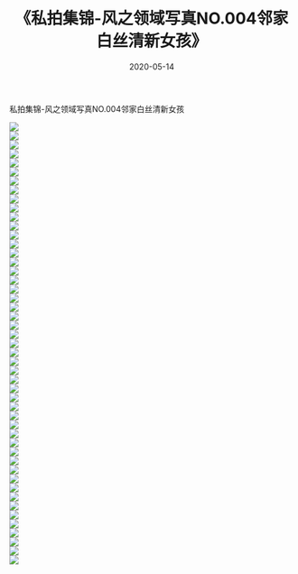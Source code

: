 ﻿---
layout: post
title:  《私拍集锦-风之领域写真NO.004邻家白丝清新女孩》
date:   2020-05-14
img: http://imgx.orgx.ga/漏D/网络美图/2020/私拍集锦-风之领域写真NO.004邻家白丝清新女孩/000.jpg
categories: [美女, 清纯, 唯美]
---

私拍集锦-风之领域写真NO.004邻家白丝清新女孩

  ![](http://imgx.orgx.ga/漏D/网络美图/2020/私拍集锦-风之领域写真NO.004邻家白丝清新女孩/001.jpg) <br> ![](http://imgx.orgx.ga/漏D/网络美图/2020/私拍集锦-风之领域写真NO.004邻家白丝清新女孩/002.jpg) <br> ![](http://imgx.orgx.ga/漏D/网络美图/2020/私拍集锦-风之领域写真NO.004邻家白丝清新女孩/003.jpg) <br> ![](http://imgx.orgx.ga/漏D/网络美图/2020/私拍集锦-风之领域写真NO.004邻家白丝清新女孩/004.jpg) <br> ![](http://imgx.orgx.ga/漏D/网络美图/2020/私拍集锦-风之领域写真NO.004邻家白丝清新女孩/005.jpg) <br> ![](http://imgx.orgx.ga/漏D/网络美图/2020/私拍集锦-风之领域写真NO.004邻家白丝清新女孩/006.jpg) <br> ![](http://imgx.orgx.ga/漏D/网络美图/2020/私拍集锦-风之领域写真NO.004邻家白丝清新女孩/007.jpg) <br> ![](http://imgx.orgx.ga/漏D/网络美图/2020/私拍集锦-风之领域写真NO.004邻家白丝清新女孩/008.jpg) <br> ![](http://imgx.orgx.ga/漏D/网络美图/2020/私拍集锦-风之领域写真NO.004邻家白丝清新女孩/009.jpg) <br> ![](http://imgx.orgx.ga/漏D/网络美图/2020/私拍集锦-风之领域写真NO.004邻家白丝清新女孩/010.jpg) <br> ![](http://imgx.orgx.ga/漏D/网络美图/2020/私拍集锦-风之领域写真NO.004邻家白丝清新女孩/011.jpg) <br> ![](http://imgx.orgx.ga/漏D/网络美图/2020/私拍集锦-风之领域写真NO.004邻家白丝清新女孩/012.jpg) <br> ![](http://imgx.orgx.ga/漏D/网络美图/2020/私拍集锦-风之领域写真NO.004邻家白丝清新女孩/013.jpg) <br> ![](http://imgx.orgx.ga/漏D/网络美图/2020/私拍集锦-风之领域写真NO.004邻家白丝清新女孩/014.jpg) <br> ![](http://imgx.orgx.ga/漏D/网络美图/2020/私拍集锦-风之领域写真NO.004邻家白丝清新女孩/015.jpg) <br> ![](http://imgx.orgx.ga/漏D/网络美图/2020/私拍集锦-风之领域写真NO.004邻家白丝清新女孩/016.jpg) <br> ![](http://imgx.orgx.ga/漏D/网络美图/2020/私拍集锦-风之领域写真NO.004邻家白丝清新女孩/017.jpg) <br> ![](http://imgx.orgx.ga/漏D/网络美图/2020/私拍集锦-风之领域写真NO.004邻家白丝清新女孩/018.jpg) <br> ![](http://imgx.orgx.ga/漏D/网络美图/2020/私拍集锦-风之领域写真NO.004邻家白丝清新女孩/019.jpg) <br> ![](http://imgx.orgx.ga/漏D/网络美图/2020/私拍集锦-风之领域写真NO.004邻家白丝清新女孩/020.jpg) <br> ![](http://imgx.orgx.ga/漏D/网络美图/2020/私拍集锦-风之领域写真NO.004邻家白丝清新女孩/021.jpg) <br> ![](http://imgx.orgx.ga/漏D/网络美图/2020/私拍集锦-风之领域写真NO.004邻家白丝清新女孩/022.jpg) <br> ![](http://imgx.orgx.ga/漏D/网络美图/2020/私拍集锦-风之领域写真NO.004邻家白丝清新女孩/023.jpg) <br> ![](http://imgx.orgx.ga/漏D/网络美图/2020/私拍集锦-风之领域写真NO.004邻家白丝清新女孩/024.jpg) <br> ![](http://imgx.orgx.ga/漏D/网络美图/2020/私拍集锦-风之领域写真NO.004邻家白丝清新女孩/025.jpg) <br> ![](http://imgx.orgx.ga/漏D/网络美图/2020/私拍集锦-风之领域写真NO.004邻家白丝清新女孩/026.jpg) <br> ![](http://imgx.orgx.ga/漏D/网络美图/2020/私拍集锦-风之领域写真NO.004邻家白丝清新女孩/027.jpg) <br> ![](http://imgx.orgx.ga/漏D/网络美图/2020/私拍集锦-风之领域写真NO.004邻家白丝清新女孩/028.jpg) <br> ![](http://imgx.orgx.ga/漏D/网络美图/2020/私拍集锦-风之领域写真NO.004邻家白丝清新女孩/029.jpg) <br> ![](http://imgx.orgx.ga/漏D/网络美图/2020/私拍集锦-风之领域写真NO.004邻家白丝清新女孩/030.jpg) <br> ![](http://imgx.orgx.ga/漏D/网络美图/2020/私拍集锦-风之领域写真NO.004邻家白丝清新女孩/031.jpg) <br> ![](http://imgx.orgx.ga/漏D/网络美图/2020/私拍集锦-风之领域写真NO.004邻家白丝清新女孩/032.jpg) <br> ![](http://imgx.orgx.ga/漏D/网络美图/2020/私拍集锦-风之领域写真NO.004邻家白丝清新女孩/033.jpg) <br> ![](http://imgx.orgx.ga/漏D/网络美图/2020/私拍集锦-风之领域写真NO.004邻家白丝清新女孩/034.jpg) <br> ![](http://imgx.orgx.ga/漏D/网络美图/2020/私拍集锦-风之领域写真NO.004邻家白丝清新女孩/035.jpg) <br> ![](http://imgx.orgx.ga/漏D/网络美图/2020/私拍集锦-风之领域写真NO.004邻家白丝清新女孩/036.jpg) <br> ![](http://imgx.orgx.ga/漏D/网络美图/2020/私拍集锦-风之领域写真NO.004邻家白丝清新女孩/037.jpg) <br> ![](http://imgx.orgx.ga/漏D/网络美图/2020/私拍集锦-风之领域写真NO.004邻家白丝清新女孩/038.jpg) <br> ![](http://imgx.orgx.ga/漏D/网络美图/2020/私拍集锦-风之领域写真NO.004邻家白丝清新女孩/039.jpg) <br> ![](http://imgx.orgx.ga/漏D/网络美图/2020/私拍集锦-风之领域写真NO.004邻家白丝清新女孩/040.jpg) <br> ![](http://imgx.orgx.ga/漏D/网络美图/2020/私拍集锦-风之领域写真NO.004邻家白丝清新女孩/041.jpg) <br> ![](http://imgx.orgx.ga/漏D/网络美图/2020/私拍集锦-风之领域写真NO.004邻家白丝清新女孩/042.jpg) <br> ![](http://imgx.orgx.ga/漏D/网络美图/2020/私拍集锦-风之领域写真NO.004邻家白丝清新女孩/043.jpg) <br> ![](http://imgx.orgx.ga/漏D/网络美图/2020/私拍集锦-风之领域写真NO.004邻家白丝清新女孩/044.jpg) <br> ![](http://imgx.orgx.ga/漏D/网络美图/2020/私拍集锦-风之领域写真NO.004邻家白丝清新女孩/045.jpg) <br> ![](http://imgx.orgx.ga/漏D/网络美图/2020/私拍集锦-风之领域写真NO.004邻家白丝清新女孩/046.jpg) <br> ![](http://imgx.orgx.ga/漏D/网络美图/2020/私拍集锦-风之领域写真NO.004邻家白丝清新女孩/047.jpg) <br> ![](http://imgx.orgx.ga/漏D/网络美图/2020/私拍集锦-风之领域写真NO.004邻家白丝清新女孩/048.jpg) <br> ![](http://imgx.orgx.ga/漏D/网络美图/2020/私拍集锦-风之领域写真NO.004邻家白丝清新女孩/049.jpg) <br>